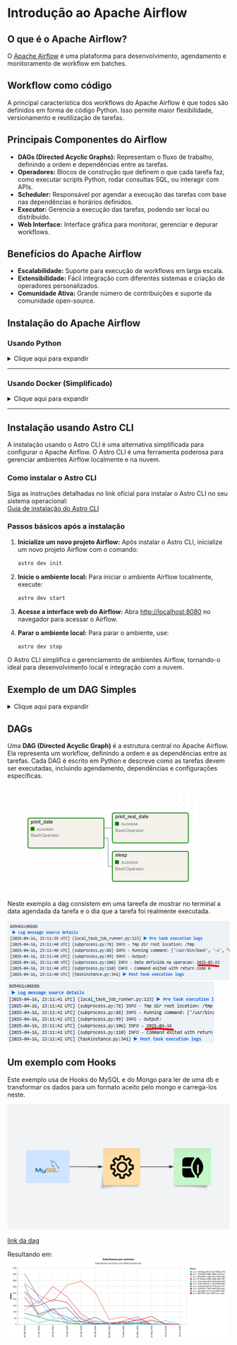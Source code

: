 # Introdução ao Apache Airflow

## O que é o Apache Airflow?
O [Apache Airflow](https://github.com/apache/airflow) é uma plataforma para desenvolvimento, agendamento e monitoramento de workflow em batches.

## Workflow como código
A principal característica dos workflows do Apache Airflow é que todos são definidos em forma de código Python. Isso permite maior flexibilidade, versionamento e reutilização de tarefas.

## Principais Componentes do Airflow
- **DAGs (Directed Acyclic Graphs):** Representam o fluxo de trabalho, definindo a ordem e dependências entre as tarefas.
- **Operadores:** Blocos de construção que definem o que cada tarefa faz, como executar scripts Python, rodar consultas SQL, ou interagir com APIs.
- **Scheduler:** Responsável por agendar a execução das tarefas com base nas dependências e horários definidos.
- **Executor:** Gerencia a execução das tarefas, podendo ser local ou distribuído.
- **Web Interface:** Interface gráfica para monitorar, gerenciar e depurar workflows.

## Benefícios do Apache Airflow
- **Escalabilidade:** Suporte para execução de workflows em larga escala.
- **Extensibilidade:** Fácil integração com diferentes sistemas e criação de operadores personalizados.
- **Comunidade Ativa:** Grande número de contribuições e suporte da comunidade open-source.

## Instalação do Apache Airflow

### Usando Python
<details>
<summary>Clique aqui para expandir</summary>

```bash
# 1. Crie um ambiente virtual (opcional, mas recomendado)
python -m venv airflow_env
airflow_env\Scripts\activate  # No Windows
# source airflow_env/bin/activate  # No Linux/MacOS

# 2. Instale o Apache Airflow com o gerenciador de pacotes pip
pip install apache-airflow

# 3. Inicialize o banco de dados do Airflow
airflow db init

# 4. Crie um usuário administrador para acessar a interface web
airflow users create \
    --username admin \
    --firstname Admin \
    --lastname User \
    --role Admin \
    --email admin@example.com

# 5. Inicie o servidor web e o scheduler
# Em um terminal, inicie o servidor web:
airflow webserver
# Em outro terminal, inicie o scheduler:
airflow scheduler
```

6. **Acesse a interface web:**  
   Abra [http://localhost:8080](http://localhost:8080).

</details>

---

### Usando Docker (Simplificado)
<details>
<summary>Clique aqui para expandir</summary>

1. **Configure os diretórios e permissões (Linux):**
   Execute os comandos abaixo para criar os diretórios necessários e configurar as permissões:
   ```bash
   mkdir -p ./dags ./logs ./plugins ./config
   echo -e "AIRFLOW_UID=$(id -u)" > .env
   ```

   Para outros sistemas ou se não precisar configurar o UID, use o padrão:
   ```bash
   echo -e "AIRFLOW_UID=50000" > .env
   ```
   Usando PowerShell:  
   ```powershell
   Write-Output "AIRFLOW_UID=50000" > .env
   ```

2. **Baixe o arquivo `docker-compose.yaml`:**
   - Usando `curl` (em sistemas baseados em Unix ou Git Bash):
     ```bash
     curl -LfO 'https://airflow.apache.org/docs/apache-airflow/2.10.5/docker-compose.yaml'
     ```
   - Usando `Invoke-WebRequest` (em PowerShell no Windows):
     ```powershell
     Invoke-WebRequest -Uri 'https://airflow.apache.org/docs/apache-airflow/2.10.5/docker-compose.yaml' -OutFile 'docker-compose.yaml'
     ```

3. **Inicialize o ambiente do Airflow:**
   Antes de iniciar os serviços, execute a migração da base de dados e crie a primeira conta de usuário:
   ```bash
   docker compose up airflow-init
   ```

4. **Inicie os serviços:**
   Após a inicialização, inicie os serviços com:
   ```bash
   docker compose up
   ```

5. **Acesse a interface web:**  
   Abra [http://localhost:8080](http://localhost:8080).

</details>

---

## Instalação usando Astro CLI
A instalação usando o Astro CLI é uma alternativa simplificada para configurar o Apache Airflow. O Astro CLI é uma ferramenta poderosa para gerenciar ambientes Airflow localmente e na nuvem.

### Como instalar o Astro CLI
Siga as instruções detalhadas no link oficial para instalar o Astro CLI no seu sistema operacional:  
[Guia de instalação do Astro CLI](https://www.astronomer.io/docs/astro/cli/install-cli?tab=windowswithwinget#install-the-astro-cli)

### Passos básicos após a instalação
1. **Inicialize um novo projeto Airflow:**
   Após instalar o Astro CLI, inicialize um novo projeto Airflow com o comando:
   ```bash
   astro dev init
   ```

2. **Inicie o ambiente local:**
   Para iniciar o ambiente Airflow localmente, execute:
   ```bash
   astro dev start
   ```

3. **Acesse a interface web do Airflow:**
   Abra [http://localhost:8080](http://localhost:8080) no navegador para acessar o Airflow.

4. **Parar o ambiente local:**
   Para parar o ambiente, use:
   ```bash
   astro dev stop
   ```

O Astro CLI simplifica o gerenciamento de ambientes Airflow, tornando-o ideal para desenvolvimento local e integração com a nuvem.

## Exemplo de um DAG Simples

<details>
<summary>Clique aqui para expandir</summary>

```python
from datetime import datetime, timedelta

from airflow.models.dag import DAG
from airflow.operators.bash import BashOperator

with DAG(
    "mostra_datas",
    default_args={
        "depends_on_past": False,
        "email": ["airflow@example.com"],
        "email_on_failure": False,
        "email_on_retry": False,
        "retries": 1,
        "retry_delay": timedelta(minutes=5),
    },
    description="A simple tutorial DAG",
    schedule=timedelta(days=1),
    start_date=datetime(2024, 7, 18),
    catchup=True,
    tags=["mostra_datas"],
) as dag:

    t1 = BashOperator(
        task_id="print_date",
        bash_command="echo 'Data definida na operacao: {{ds}}'",
    )

    t2 = BashOperator(
        task_id="sleep",
        depends_on_past=False,
        bash_command="sleep 5",
        retries=3,
    )

    t3 = BashOperator(
        task_id="print_real_date",
        depends_on_past=False,
        bash_command="date -I",
    )

    t1 >> [t2, t3]
```
</details>

## DAGs
Uma **DAG (Directed Acyclic Graph)** é a estrutura central no Apache Airflow. Ela representa um workflow, definindo a ordem e as dependências entre as tarefas. Cada DAG é escrito em Python e descreve como as tarefas devem ser executadas, incluindo agendamento, dependências e configurações específicas.

![Representação de uma dag no Airflow](imgs/dag_ex.png "DAG")

Neste exemplo a dag consistem em uma tareefa de mostrar no terminal a data agendada da tarefa e o dia que a tarefa foi realmente executada. 

![Resultado do bash para data agendada](imgs/data_agendada.png "Bash")
![Resultado do bash para data de execução](imgs/data_da_execucao.png "Bash")

## Um exemplo com Hooks
Este exemplo usa de Hooks do MySQL e do Mongo para ler de uma db e transformar os dados para um formato aceito pelo mongo e carrega-los neste. 

![Diagrama](imgs/etl.png "Diagrama")

[link da dag](https://github.com/diskrat/dags_airflow/blob/main/basic_etl_dag/basic_etl_dag.py)

Resultando em:
![Grafico no mongo](imgs/Resultado_processamento.png "Grafico")